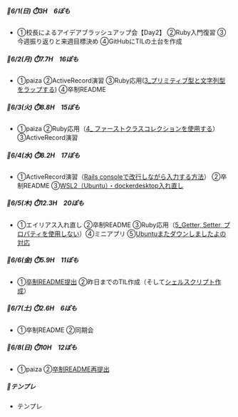 ##### 🦍6/1(日) ⏱️3H　6ぽも
- ①校長によるアイデアブラッシュアップ会【Day2】 ②Ruby入門復習 ③今週振り返りと来週目標決め ④GitHubにTILの土台を作成
##### 🦍6/2(月) ⏱️7.7H　16ぽも  
- ①paiza ②ActiveRecord演習 ③Ruby応用([3_プリミティブ型と文字列型をラップする](../ruby/ruby_advanced.md#3_プリミティブ型と文字列型をラップする)) ④卒制README
##### 🦍6/3(火) ⏱️8.8H　15ぽも
- ①paiza ②Ruby応用（[4_ ファーストクラスコレクションを使用する](../ruby/ruby_advanced.md#4_ファーストクラスコレクションを使用する)）  ③ActiveRecord演習 

##### 🦍6/4(水) ⏱️8.2H　17ぽも
- ①ActiveRecord演習（[Rails consoleで改行しながら入力する方法](../sql_active_record/sql_active_record_practice.md#railsconsoleで改行しながら入力する方法)） ②卒制README ③[WSL2（Ubuntu）・dockerdesktop入れ直し](../99_uncategorized/down_ubuntu.md#0604_WSL2（Ubuntu）・dockerdesktop入れ直し)

##### 🦍6/5(木) ⏱️12.3H　20ぽも
- ①エイリアス入れ直し ②卒制README ③Ruby応用（[5_Getter, Setter, プロパティを使用しない](../ruby/ruby_advanced.md#5_Getter・Setter・プロパティを使用しない)）④ミニアプリ ⑤[Ubuntuまたダウンしましたよの対応](../99_uncategorized/down_ubuntu.md#0605_Ubuntuまたダウンしましたよの対応)

##### 🦍6/6(金) ⏱️5.9H　11ぽも
- ①[卒制README提出](https://github.com/mo-land/NeuroWord/pull/1) ②昨日までのTIL作成（そして[シェルスクリプト作成](../git/shell_script.md#0607_TIL作成用)）

##### 🦍6/7(土) ⏱️2.6H　6ぽも
- ①卒制README ②同期会 

##### 🦍6/8(日) ⏱️10H　12ぽも
- ①paiza ②[卒制README再提出](https://github.com/mo-land/NeuroWord/pull/1)

##### 🦍テンプレ
- テンプレ